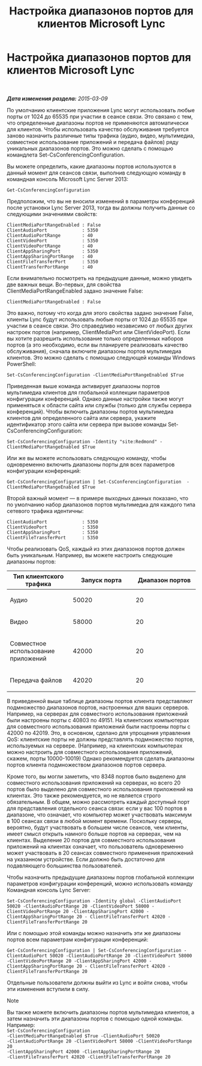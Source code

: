 ﻿---
title: Настройка диапазонов портов для клиентов Microsoft Lync
TOCTitle: Настройка диапазонов портов для клиентов Microsoft Lync
ms:assetid: 287d5cea-7ada-461c-9b4a-9da2af315e71
ms:mtpsurl: https://technet.microsoft.com/ru-ru/library/JJ204760(v=OCS.15)
ms:contentKeyID: 49309252
ms.date: 05/19/2016
mtps_version: v=OCS.15
ms.translationtype: HT
---

# Настройка диапазонов портов для клиентов Microsoft Lync

 

_**Дата изменения раздела:** 2015-03-09_

По умолчанию клиентские приложения Lync могут использовать любые порты от 1024 до 65535 при участии в сеансе связи. Это связано с тем, что определенные диапазоны портов не применяются автоматически для клиентов. Чтобы использовать качество обслуживания требуется заново назначить различные типы трафика (аудио, видео, мультимедиа, совместное использование приложений и передача файлов) ряду уникальных диапазонов портов. Это можно сделать с помощью командлета Set-CsConferencingConfiguration.

Вы можете определить, какие диапазоны портов используются в данный момент для сеансов связи, выполнив следующую команду в командная консоль Microsoft Lync Server 2013:

    Get-CsConferencingConfiguration

Предположим, что вы не вносили изменений в параметры конференций после установки Lync Server 2013, тогда вы должны получить данные со следующими значениями свойств:

    ClientMediaPortRangeEnabled : False
    ClientAudioPort             : 5350
    ClientAudioPortRange        : 40
    ClientVideoPort             : 5350
    ClientVideoPortRange        : 40
    ClientAppSharingPort        : 5350
    ClientAppSharingPortRange   : 40
    ClientFileTransferPort      : 5350
    ClientTransferPortRange     : 40

Если внимательно посмотреть на предыдущие данные, можно увидеть две важных вещи. Во-первых, для свойства ClientMediaPortRangeEnabled задано значение False:

    ClientMediaPortRangeEnabled : False

Это важно, потому что когда для этого свойства задано значение False, клиенты Lync будут использовать любые порты от 1024 до 65535 при участии в сеансе связи. Это справедливо независимо от любых других настроек портов (например, ClientMediaPort или ClientVideoPort). Если вы хотите разрешить использование только определенных наборов портов (а это необходимо, если вы планируете реализовать качество обслуживания), сначала включите диапазоны портов мультимедиа клиентов. Это можно сделать с помощью следующей команды Windows PowerShell:

    Set-CsConferencingConfiguration -ClientMediaPortRangeEnabled $True

Приведенная выше команда активирует диапазоны портов мультимедиа клиентов для глобальной коллекции параметров конфигурации конференций. Однако данные настройки также могут применяться к области сайта или службы (только для службы сервера конференций). Чтобы включить диапазоны портов мультимедиа клиентов для определенного сайта или сервера, укажите идентификатор этого сайта или сервера при вызове команды Set-CsConferencingConfiguration:

    Set-CsConferencingConfiguration -Identity "site:Redmond" -ClientMediaPortRangeEnabled $True

Или же вы можете использовать следующую команду, чтобы одновременно включить диапазоны порты для всех параметров конфигурации конференций:

    Get-CsConferencingConfiguration | Set-CsConferencingConfiguration  -ClientMediaPortRangeEnabled $True

Второй важный момент — в примере выходных данных показано, что по умолчанию набор диапазонов портов мультимедиа для каждого типа сетевого трафика идентичны:

    ClientAudioPort             : 5350
    ClientVideoPort             : 5350
    ClientAppSharingPort        : 5350
    ClientFileTransferPort      : 5350

Чтобы реализовать QoS, каждый из этих диапазонов портов должен быть уникальным. Например, вы можете настроить следующие диапазоны портов:


<table>
<colgroup>
<col style="width: 33%" />
<col style="width: 33%" />
<col style="width: 33%" />
</colgroup>
<thead>
<tr class="header">
<th>Тип клиентского трафика</th>
<th>Запуск порта</th>
<th>Диапазон портов</th>
</tr>
</thead>
<tbody>
<tr class="odd">
<td><p>Аудио</p></td>
<td><p>50020</p></td>
<td><p>20</p></td>
</tr>
<tr class="even">
<td><p>Видео</p></td>
<td><p>58000</p></td>
<td><p>20</p></td>
</tr>
<tr class="odd">
<td><p>Совместное использование приложений</p></td>
<td><p>42000</p></td>
<td><p>20</p></td>
</tr>
<tr class="even">
<td><p>Передача файлов</p></td>
<td><p>42020</p></td>
<td><p>20</p></td>
</tr>
</tbody>
</table>


В приведенной выше таблице диапазоны портов клиента представляют подмножество диапазонов портов, настроенных для ваших серверов. Например, на серверах для совместного использования приложений были настроены порты с 40803 по 49151. На клиентских компьютерах для совместного использования приложений были настроены порты с 42000 по 42019. Это, в основном, сделано для упрощения управления QoS: клиентские порты не должны представлять подмножество портов, используемых на сервере. (Например, на клиентских компьютерах можно настроить для совместного использования приложений, скажем, порты 10000-10019) Однако рекомендуется сделать диапазоны портов клиента подмножеством диапазонов портов сервера.

Кроме того, вы могли заметить, что 8348 портов было выделено для совместного использования приложений на серверах, но всего 20 портов было выделено для совместного использования приложений на клиентах. Это также рекомендуется, но не является строго обязательным. В общем, можно рассмотреть каждый доступный порт для представления отдельного сеанса связи: если у вас 100 портов в диапазоне, что означает, что компьютер может участвовать максимум в 100 сеансах связи в любой момент времени. Поскольку серверы, вероятно, будут участвовать в большем числе сеансов, чем клиенты, имеет смысл открыть намного больше портов на серверах, чем на клиентах. Выделение 20 портов для совместного использования приложений на клиентах означает, что пользователь одновременно может участвовать в 20 сеансах совместного применения приложений на указанном устройстве. Если должно быть достаточно для подавляющего большинства пользователей.

Чтобы назначить предыдущие диапазоны портов глобальной коллекции параметров конфигурации конференций, можно использовать команду Командная консоль Lync Server:

    Set-CsConferencingConfiguration -Identity global -ClientAudioPort 50020 -ClientAudioPortRange 20 -ClientVideoPort 58000 -ClientVideoPortRange 20 -ClientAppSharingPort 42000 -ClientAppSharingPortRange 20 - ClientFileTransferPort 42020 -ClientFileTransferPortRange 20

Или с помощью этой команды можно назначить эти же диапазоны портов всем параметрам конфигурации конференций:

    Get-CsConferencingConfiguration | Set-CsConferencingConfiguration -ClientAudioPort 50020 -ClientAudioPortRange 20 -ClientVideoPort 58000 -ClientVideoPortRange 20 -ClientAppSharingPort 42000 -ClientAppSharingPortRange 20 - ClientFileTransferPort 42020 -ClientFileTransferPortRange 20

Отдельные пользователи должны выйти из Lync и войти снова, чтобы эти изменения вступили в силу.

> [!note]  
> Вы также можете включить диапазоны портов мультимедиа клиентов, а затем назначить эти диапазоны портов с помощью одной команды. Например:<br /><code>Set-CsConferencingConfiguration -ClientMediaPortRangeEnabled $True -ClientAudioPort 50020 -ClientAudioPortRange 20 -ClientVideoPort 58000 -ClientVideoPortRange 20 -ClientAppSharingPort 42000 -ClientAppSharingPortRange 20 -ClientFileTransferPort 42020 -ClientFileTransferPortRange 20</code>
